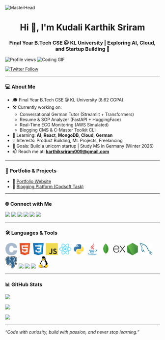 ![MasterHead](https://user-images.githubusercontent.com/109351602/202650321-7f4da361-f98f-4345-8df4-adf352a11322.gif)

<h1 align="center">Hi 👋, I'm Kudali Karthik Sriram</h1>
<h3 align="center">Final Year B.Tech CSE @ KL University | Exploring AI, Cloud, and Startup Building 🚀</h3>

<img align="right" alt="Coding GIF" width="400" src="https://user-images.githubusercontent.com/109351602/202650321-7f4da361-f98f-4345-8df4-adf352a11322.gif" />

<p align="left">
  <img src="https://komarev.com/ghpvc/?username=karthiksriram09&label=Profile%20views&color=0e75b6&style=flat" alt="Profile views" />
</p>

<p align="left">
  <a href="https://twitter.com/karthiksriram_1" target="_blank">
    <img src="https://img.shields.io/twitter/follow/karthiksriram_1?logo=twitter&style=for-the-badge" alt="Twitter Follow" />
  </a>
</p>

---

### 💻 About Me
- 🎓 Final Year B.Tech CSE @ KL University (8.62 CGPA)
- 🛠 Currently working on:  
  - Conversational German Tutor (Streamlit + Transformers)  
  - Resume & SOP Analyzer (FastAPI + HuggingFace)  
  - Real-Time ECG Monitoring (AWS Simulated)  
  - Blogging CMS & C-Master Toolkit CLI
- 🌱 Learning: **AI**, **React**, **MongoDB**, **Cloud**, **German**
- 💡 Interests: Product Building, ML Projects, Freelancing
- 🎯 Goals: Build a unicorn startup | Study MS in Germany (Winter 2026)
- 📫 Reach me at: **karthiksriram009@gmail.com**

---

### 📂 Portfolio & Projects

- 🔗 [Portfolio Website](https://karthiksriram09.github.io/Karthik-Portfolio/)
- 🔗 [Blogging Platform (Codsoft Task)](https://karthiksriram09.github.io/Codsoft-Level-1-Task-2/)

---

### 🌐 Connect with Me

<p align="left">
  <a href="https://twitter.com/karthiksriram_1" target="_blank"><img src="https://img.shields.io/badge/Twitter-1DA1F2?logo=twitter&style=flat-square" /></a>
  <a href="https://www.linkedin.com/in/kudalikarthiksriram/" target="_blank"><img src="https://img.shields.io/badge/LinkedIn-0A66C2?logo=linkedin&style=flat-square" /></a>
  <a href="https://instagram.com/x_.karthik._" target="_blank"><img src="https://img.shields.io/badge/Instagram-E4405F?logo=instagram&style=flat-square" /></a>
  <a href="https://www.codechef.com/users/klu2200033115" target="_blank"><img src="https://img.shields.io/badge/CodeChef-FF6000?logo=codechef&style=flat-square" /></a>
  <a href="https://www.hackerrank.com/h2200033115" target="_blank"><img src="https://img.shields.io/badge/HackerRank-2EC866?logo=hackerrank&style=flat-square" /></a>
  <a href="https://leetcode.com/karthiksriram009" target="_blank"><img src="https://img.shields.io/badge/LeetCode-FE7A16?logo=leetcode&style=flat-square" /></a>
</p>

---

### 🛠️ Languages & Tools

<p align="left">
  <img src="https://raw.githubusercontent.com/devicons/devicon/master/icons/c/c-original.svg" width="40" />
  <img src="https://raw.githubusercontent.com/devicons/devicon/master/icons/html5/html5-original.svg" width="40" />
  <img src="https://raw.githubusercontent.com/devicons/devicon/master/icons/css3/css3-original.svg" width="40" />
  <img src="https://raw.githubusercontent.com/devicons/devicon/master/icons/javascript/javascript-original.svg" width="40" />
  <img src="https://raw.githubusercontent.com/devicons/devicon/master/icons/react/react-original.svg" width="40" />
  <img src="https://raw.githubusercontent.com/devicons/devicon/master/icons/python/python-original.svg" width="40" />
  <img src="https://raw.githubusercontent.com/devicons/devicon/master/icons/java/java-original.svg" width="40" />
  <img src="https://raw.githubusercontent.com/devicons/devicon/master/icons/mongodb/mongodb-original.svg" width="40" />
  <img src="https://raw.githubusercontent.com/devicons/devicon/master/icons/express/express-original.svg" width="40" />
  <img src="https://raw.githubusercontent.com/devicons/devicon/master/icons/nodejs/nodejs-original.svg" width="40" />
  <img src="https://raw.githubusercontent.com/devicons/devicon/master/icons/mysql/mysql-original.svg" width="40" />
  <img src="https://raw.githubusercontent.com/devicons/devicon/master/icons/postgresql/postgresql-original.svg" width="40" />
  <img src="https://cdn.worldvectorlogo.com/logos/nextjs-2.svg" width="40" />
  <img src="https://www.vectorlogo.zone/logos/pocoo_flask/pocoo_flask-icon.svg" width="40" />
  <img src="https://www.vectorlogo.zone/logos/git-scm/git-scm-icon.svg" width="40" />
  <img src="https://raw.githubusercontent.com/devicons/devicon/master/icons/linux/linux-original.svg" width="40" />
</p>

---

### 📊 GitHub Stats

<p>
  <img src="https://github-readme-stats.vercel.app/api?username=karthiksriram09&show_icons=true&locale=en" />
</p>
<p>
  <img src="https://github-readme-streak-stats.herokuapp.com/?user=karthiksriram09" />
</p>
<p>
  <img src="https://github-readme-stats.vercel.app/api/top-langs/?username=karthiksriram09&layout=compact" />
</p>

---

_“Code with curiosity, build with passion, and never stop learning.”_
